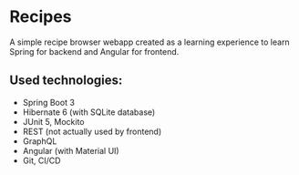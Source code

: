 # Recipes
A simple recipe browser webapp created as a learning experience to learn Spring for backend and Angular for frontend.

## Used technologies:
- Spring Boot 3
- Hibernate 6 (with SQLite database)
- JUnit 5, Mockito
- REST (not actually used by frontend) 
- GraphQL
- Angular (with Material UI)
- Git, CI/CD
